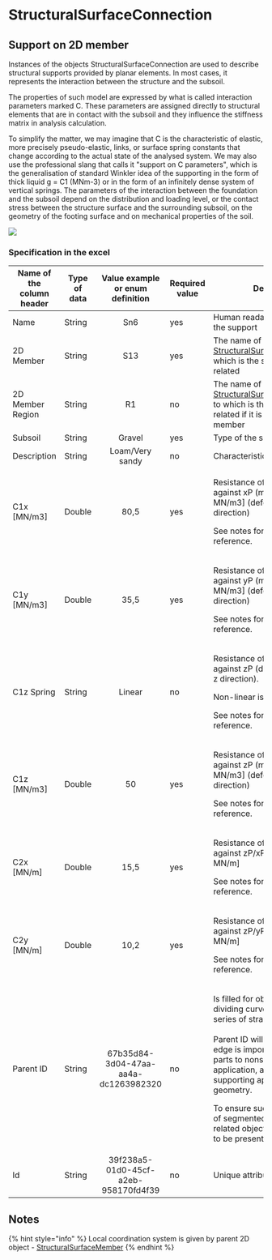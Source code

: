 # StructuralSurfaceConnection

## Support on 2D member

Instances of the objects StructuralSurfaceConnection are used to describe structural supports provided by planar elements. In most cases, it represents the interaction between the structure and the subsoil.

The properties of such model are expressed by what is called interaction parameters marked C. These parameters are assigned directly to structural elements that are in contact with the subsoil and they influence the stiffness matrix in analysis calculation.

To simplify the matter, we may imagine that C is the characteristic of elastic, more precisely pseudo-elastic, links, or surface spring constants that change according to the actual state of the analysed system. We may also use the professional slang that calls it "support on C parameters", which is the generalisation of standard Winkler idea of the supporting in the form of thick liquid g = C1 (MNm-3) or in the form of an infinitely dense system of vertical springs. The parameters of the interaction between the foundation and the subsoil depend on the distribution and loading level, or the contact stress between the structure surface and the surrounding subsoil, on the geometry of the footing surface and on mechanical properties of the soil.

![](../.gitbook/assets/20\_structuralsurfaceconnection.png)

### Specification in the excel

| Name of the column header | Type of data |   Value example or enum definition   | Required value | Description                                                                                                                                                                                                                                                                                                                                                                                                            |
| ------------------------- | ------------ | :----------------------------------: | -------------- | ---------------------------------------------------------------------------------------------------------------------------------------------------------------------------------------------------------------------------------------------------------------------------------------------------------------------------------------------------------------------------------------------------------------------- |
| Name                      | String       |                  Sn6                 | yes            | Human readable unique name of the support                                                                                                                                                                                                                                                                                                                                                                              |
| 2D Member                 | String       |                  S13                 | yes            | The name of the [StructuralSurfaceMember](../structural-analysis-elements/structuralsurfacemember.md#2d-member-plate-wall) to which is the surface support is related                                                                                                                                                                                                                                                  |
| 2D Member Region          | String       |                  R1                  | no             | The name of the [StructuralSurfaceMemberRegion](../structural-analysis-elements/structuralsurfacememberregion.md#region-of-different-plate-thickness) to which is the surface support related if it is available on 2D member                                                                                                                                                                                          |
| Subsoil                   | String       |                Gravel                | yes            | Type of the subsoil                                                                                                                                                                                                                                                                                                                                                                                                    |
| Description               | String       |            Loam/Very sandy           | no             | Characteristics of the subsoil                                                                                                                                                                                                                                                                                                                                                                                         |
| C1x \[MN/m3]              | Double       |                 80,5                 | yes            | <p>Resistance of environment against xP (mm) [C1x in MN/m3] (deformation in local x direction)</p><p>See notes for coordinates reference.</p>                                                                                                                                                                                                                                                                          |
| C1y \[MN/m3]              | Double       |                 35,5                 | yes            | <p>Resistance of environment against yP (mm) [C1y in MN/m3] (deformation in local y direction)</p><p>See notes for coordinates reference.</p>                                                                                                                                                                                                                                                                          |
| C1z Spring                | String       |                Linear                | no             | <p>Resistance of environment against zP (deformation in local z direction).</p><p>Non-linear is not supported.</p><p>See notes for coordinates reference.</p>                                                                                                                                                                                                                                                          |
| C1z \[MN/m3]              | Double       |                  50                  | yes            | <p>Resistance of environment against zP (mm) [C1z in MN/m3] (deformation in local z direction)</p><p>See notes for coordinates reference.</p>                                                                                                                                                                                                                                                                          |
| C2x \[MN/m]               | Double       |                 15,5                 | yes            | <p>Resistance of environment against zP/xP (mm/m) [C2x in MN/m]</p><p>See notes for coordinates reference.</p>                                                                                                                                                                                                                                                                                                         |
| C2y \[MN/m]               | Double       |                 10,2                 | yes            | <p>Resistance of environment against zP/yP (mm/m) [C2y in MN/m]</p><p>See notes for coordinates reference.</p>                                                                                                                                                                                                                                                                                                         |
| Parent ID                 | String       | 67b35d84-3d04-47aa-aa4a-dc1263982320 | no             | <p>Is filled for objects created be dividing curved geometry to series of straight line objects.<br><br>Parent ID will ensure that curved edge is imported as straight parts to nonsupporting application, and back to original supporting application as curved geometry.</p><p>To ensure successful round trip of segmented objects and their related objects, Parent ID needs to be present in both directions.</p> |
| Id                        | String       | 39f238a5-01d0-45cf-a2eb-958170fd4f39 | no             | Unique attribute designation                                                                                                                                                                                                                                                                                                                                                                                           |

## Notes

{% hint style="info" %}
Local coordination system is given by parent 2D object - [StructuralSurfaceMember](../structural-analysis-elements/structuralsurfacemember.md#2d-member-plate-wall)
{% endhint %}
